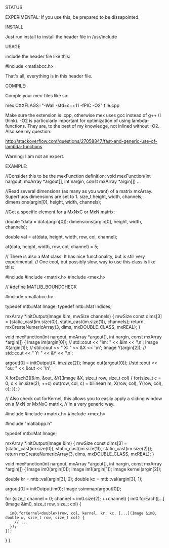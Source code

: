 STATUS

EXPERIMENTAL: If you use this, be prepared to be dissapointed.

INSTALL

Just run install to install the header file in /usr/include

USAGE

include the header file like this:

#include <matlabcc.h>

That's all, everything is in this header file.

COMPILE:

Comple your mex-files like so:

mex CXXFLAGS="-Wall -std=c++11 -fPIC -O2" file.cpp

Make sure the extension is .cpp, otherwise mex uses gcc instead of g++ (I think).
-O2 is particularly important for optimization of using lambda-functions. They are,
to the best of my knowledge, not inlined without -O2. Also see my question:

http://stackoverflow.com/questions/27058847/fast-and-generic-use-of-lambda-functions

Warning: I am not an expert.

EXAMPLE:

//Consider this to be the mexFunction definition:
void mexFunction(int nargout, mxArray *argout[], int nargin, const mxArray *argin[]) ...


//Read several dimensions (as many as you want) of a matrix mxArray. Superfluos dimensions are set to 1.
size_t height, width, channels;
dimensions(argin[0], height, width, channels);

//Get a specific element for a MxNxC or MxN matrix:

double *data = data<double>(argin[0]);
dimensions(argin[0], height, width, channels);

double val = at(data, height, width, row, col, channel);

at(data, height, width, row, col, channel) = 5;

// There is also a Mat<T> class. It has nice functionality, but is still very experimental.
// One cool, but possibly slow, way to use this class is like this:

#include <cmath>
#include <matrix.h>
#include <mex.h>

// #define MATLIB_BOUNDCHECK

#include <matlabcc.h>

typedef mtb::Mat<double> Image;
typedef mtb::Mat<int> Indices;

mxArray *initOutput(Image &im, mwSize channels) {
  mwSize const dims[3] = {static_cast<int>(im.size(0)), static_cast<int>(im.size(1)), channels};
  return mxCreateNumericArray(3, dims, mxDOUBLE_CLASS, mxREAL);
}

void mexFunction(int nargout, mxArray *argout[], int nargin, const mxArray *argin[]) {
  Image im(argin[0]); // std::cout << "im: " << &im << '\n';
  Image X(argin[1]);  // std::cout << " X: " << &X << '\n';
  Image Y(argin[2]);  // std::cout << " Y: " << &Y << '\n';
  
  argout[0] = initOutput(X, im.size(2));
  Image out(argout[0]); //std::cout << "ou: " << &out << '\n';
  
  X.forEach2([&im, &out, &Y](Image &X, size_t row, size_t col) {
    for(size_t c = 0; c < im.size(2); ++c)
      out(row, col, c) = bilinear(im, X(row, col), Y(row, col), c);
  });
}



// Also check out forKernel, this allows you to easily apply a sliding window on a MxN or MxNxC matrix,
// in a very generic way.

#include <cmath>
#include <matrix.h>
#include <mex.h>

#include "matlabpp.h"

typedef mtb::Mat<double> Image;

mxArray *initOutput(Image &im) {
  mwSize const dims[3] = {static_cast<int>(im.size(0)), static_cast<int>(im.size(1)), static_cast<int>(im.size(2))};  
  return mxCreateNumericArray(3, dims, mxDOUBLE_CLASS, mxREAL);
}

void mexFunction(int nargout, mxArray *argout[], int nargin, const mxArray *argin[]) {
  Image im0(argin[0]);
  Image im1(argin[1]);
  Image kernel(argin[2]);
  
  double kr = mtb::val<double>(argin[3], 0);
  double kc = mtb::val<double>(argin[3], 1);
  
  argout[0] = initOutput(im0);
  Image ssimmap(argout[0]);
  
  for (size_t channel = 0; channel < im0.size(2); ++channel) {
    im0.forEach([...](Image &im0, size_t row, size_t col) {
      
      im0.forKernel<double>(row, col, kernel, kr, kc, [...](Image &im0, double w, size_t row, size_t col) {
        // ... 
      });
    });
  }
}
